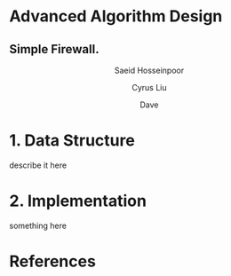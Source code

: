 # Advanced Algorithm Design



## Simple Firewall.
<center>
Saeid Hosseinpoor
  
Cyrus Liu

Dave
</center>




# <left> 1. Data Structure</left>
describe it here

# 2. Implementation




something here

# References

